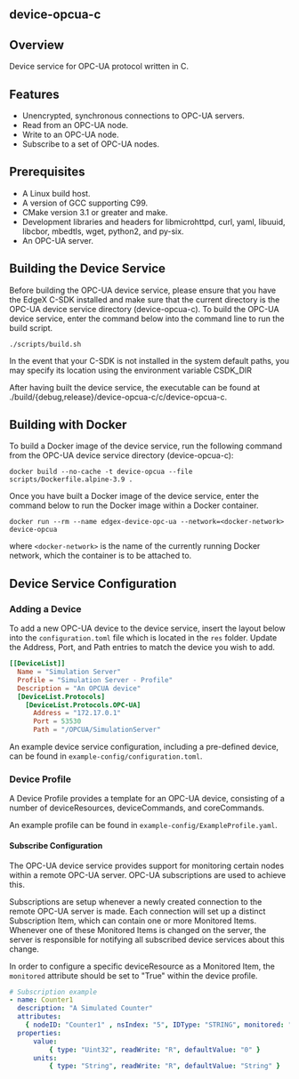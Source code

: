 ## device-opcua-c

## Overview

Device service for OPC-UA protocol written in C.

## Features
* Unencrypted, synchronous connections to OPC-UA servers.
* Read from an OPC-UA node.
* Write to an OPC-UA node.
* Subscribe to a set of OPC-UA nodes.

## Prerequisites

* A Linux build host.
* A version of GCC supporting C99.
* CMake version 3.1 or greater and make.
* Development libraries and headers for libmicrohttpd, curl, yaml, libuuid, libcbor, mbedtls, wget, python2, and py-six.
* An OPC-UA server.

## Building the Device Service

Before building the OPC-UA device service, please ensure
that you have the EdgeX C-SDK installed and make sure that
the current directory is the OPC-UA device service directory
(device-opcua-c). To build the OPC-UA device service, enter
the command below into the command line to run the build
script.

	./scripts/build.sh

In the event that your C-SDK is not installed in the system
default paths, you may specify its location using the environment
variable CSDK_DIR

After having built the device service, the executable can be
found at ./build/{debug,release}/device-opcua-c/c/device-opcua-c.

## Building with Docker

To build a Docker image of the device service, run the following command
from the OPC-UA device service directory (device-opcua-c):

`docker build --no-cache -t device-opcua --file scripts/Dockerfile.alpine-3.9 .`

Once you have built a Docker image of the device service, enter the command
below to run the Docker image within a Docker container.

`docker run --rm --name edgex-device-opc-ua --network=<docker-network> device-opcua`

where `<docker-network>` is the name of the currently running Docker network,
which the container is to be attached to.

## Device Service Configuration
### Adding a Device
To add a new OPC-UA device to the device service, insert the layout below into
the `configuration.toml` file which is located in the `res` folder.  Update the
Address, Port, and Path entries to match the device you wish to add.
```toml
[[DeviceList]]
  Name = "Simulation Server"
  Profile = "Simulation Server - Profile"
  Description = "An OPCUA device"
  [DeviceList.Protocols]
    [DeviceList.Protocols.OPC-UA]
      Address = "172.17.0.1"
      Port = 53530
      Path = "/OPCUA/SimulationServer"
```

An example device service configuration, including a pre-defined device, can be
found in `example-config/configuration.toml`.

### Device Profile

A Device Profile provides a template for an OPC-UA device, consisting of a
number of deviceResources, deviceCommands, and coreCommands.

An example profile can be found in `example-config/ExampleProfile.yaml`.

#### Subscribe Configuration
The OPC-UA device service provides support for monitoring certain nodes
within a remote OPC-UA server.  OPC-UA subscriptions are used to achieve this.

Subscriptions are setup whenever a newly created connection to the remote
OPC-UA server is made.  Each connection will set up a distinct Subscription
Item, which can contain one or more Monitored Items.  Whenever one of these
Monitored Items is changed on the server, the server is responsible for
notifying all subscribed device services about this change.

In order to configure a specific deviceResource as a Monitored Item, the
`monitored` attribute should be set to "True" within the device profile.
```yaml
# Subscription example
- name: Counter1
  description: "A Simulated Counter"
  attributes:
    { nodeID: "Counter1" , nsIndex: "5", IDType: "STRING", monitored: "True" }
  properties:
      value:
          { type: "Uint32", readWrite: "R", defaultValue: "0" }
      units:
          { type: "String", readWrite: "R", defaultValue: "String" }
```
